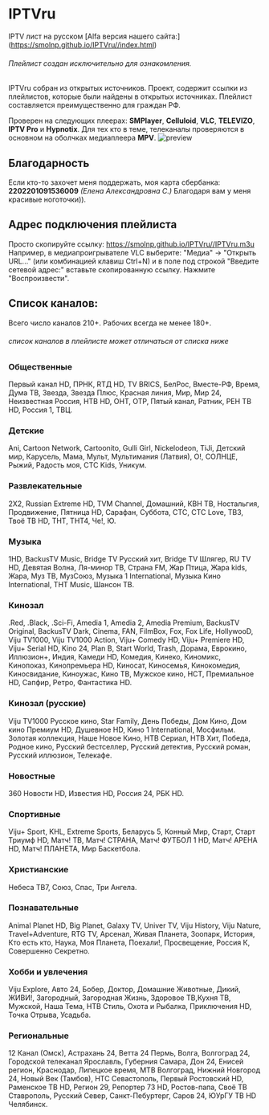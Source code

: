 # IPTVru
IPTV лист на русском
[Alfa версия нашего сайта:] (https://smolnp.github.io/IPTVru//index.html)
###### Плейлист создан исключительно для ознакомления.
IPTVru собран из открытых источников. Проект, содержит ссылки из плейлистов, которые были найдены в открытых источниках. Плейлист составляется преимущественно для граждан РФ.

Проверен на следующих плеерах: **SMPlayer**, **Celluloid**, **VLC**, **TELEVIZO**, **IPTV Pro** и **Hypnotix**. Для тех кто в теме, телеканалы проверяются в основном на оболчках медиаплеера **MPV**.
  <img src="https://github.com/smolnp/IPTVru/blob/gh-pages/Снимок%20экрана%20от%202023-11-29%2017-37-58.png" alt="preview"/>
## Благодарность
Если кто-то захочет меня поддержать, моя карта сбербанка: **2202201091536009** *(Елена Александровна С.)* Благодаря вам у меня красивые ноготочки)).
## Адрес подключения плейлиста
Просто скопируйте ссылку: https://smolnp.github.io/IPTVru//IPTVru.m3u 
Например, в медиапроигрывателе VLC выберите: "Медиа" -> "Открыть URL..." (или комбинацией клавиш Ctrl+N) и в поле под строкой "Введите сетевой адрес:" вставьте скопированную ссылку. Нажмите "Воспроизвести".
## Список каналов:
Всего число каналов 210+. Рабочих всегда не менее 180+.
###### список каналов в плейлисте может отличаться от списка ниже
### Общественные
Первый канал HD, ПРНК, RTД HD, TV BRICS, БелРос, Вместе-РФ, Время, Дума ТВ, Звезда, Звезда Плюс, Красная линия, Мир, Мир 24, Неизвестная Россия, НТВ HD, ОНТ, ОТР, Пятый канал, Ратник, РЕН ТВ HD, Россия 1, ТВЦ.
### Детские
Ani, Cartoon Network, Cartoonito, Gulli Girl, Nickelodeon, TiJi, Детский мир, Карусель, Мама, Мульт, Мультимания (Латвия), О!, СОЛНЦЕ, Рыжий, Радость моя, СТС Kids, Уникум.
### Развлекательные
2X2, Russian Extreme HD, TVM Channel, Домашний, КВН ТВ, Ностальгия, Продвижение, Пятница HD, Сарафан, Суббота, СТС, СТС Love, ТВ3, Твоё ТВ HD, ТНТ, ТНТ4, Че!, Ю.
### Музыка
1HD, BackusTV Music, Bridge TV Русский хит, Bridge TV Шлягер, RU TV HD, Девятая Волна, Ля-минор ТВ, Страна FM, Жар Птица, Жара kids, Жара, Муз ТВ, МузСоюз, Музыка 1 International, Музыка Кино International, ТНТ Music, Шансон ТВ.
### Кинозал
.Red, .Black, .Sci-Fi, Amedia 1, Amedia 2, Amedia Premium, BackusTV Original, BackusTV Dark, Cinema, FAN, FilmBox, Fox, Fox Life, HollywooD, Viju TV1000, Viju TV1000 Action, Viju+ Comedy HD, Viju+ Premiere HD, Viju+ Serial HD, Kino 24, Plan B, Start World, Trash, Дорама, Еврокино, Иллюзион+, Индия, Камеди HD, Комедия, Кинеко, Киномикс, Кинопоказ, Кинопремьера HD, Киносат, Киносемья, Кинокомедия, Киносвидание, Киноужас, Кино ТВ, Мужское кино, НСТ, Премиальное HD, Сапфир, Ретро, Фантастика HD.
### Кинозал (русские)
Viju TV1000 Русское кино, Star Family, День Победы, Дом Кино, Дом кино Премиум HD, Душевное HD, Кино 1 International, Мосфильм. Золотая коллекция, Наше Новое Кино, НТВ Сериал, НТВ Хит, Победа, Родное кино, Русский бестселлер, Русский детектив, Русский роман, Русский иллюзион, Телекафе.
### Новостные
360 Новости HD, Известия HD, Россия 24, РБК HD.
### Спортивные
Viju+ Sport, KHL, Extreme Sports, Беларусь 5, Конный Мир, Старт, Старт Триумф HD, Матч! ТВ, Матч! СТРАНА, Матч! ФУТБОЛ 1 HD, Матч! АРЕНА HD, Матч! ПЛАНЕТА, Мир Баскетбола.
### Христианские
Небеса ТВ7, Союз, Спас, Три Ангела.
### Познавательные
Animal Planet HD, Big Planet, Galaxy TV, Univer TV, Viju History, Viju Nature, Travel+Adventure, RTG TV, Арсенал, Живая Планета, Зоопарк, История, Кто есть кто, Наука, Моя Планета, Поехали!, Просвещение, Россия К, Совершенно Секретно.
### Хобби и увлечения
Viju Explore, Авто 24, Бобер, Доктор, Домашние Животные, Дикий, ЖИВИ!, Загородный, Загородная Жизнь, Здоровое ТВ,Кухня ТВ, Мужской, Наша Тема, НТВ Стиль, Охота и Рыбалка, Приключения HD, Точка Отрыва, Усадьба.
### Региональные
12 Канал (Омск), Астрахань 24, Ветта 24 Пермь, Волга, Волгоград 24, Городской телеканал Ярославль, Губерния Самара, Дон 24, Енисей регион, Краснодар, Липецкое время, МТВ Волгоград, Нижний Новгород 24, Новый Век (Тамбов), НТС Севастополь, Первый Ростовский HD, Раменское ТВ HD, Регион 29, Репортер 73 HD, Ростов-папа, Своё ТВ Ставрополь, Русский Север, Санкт-Пебуртерг, Саров 24, ЮУрГУ ТВ HD Челябинск.
